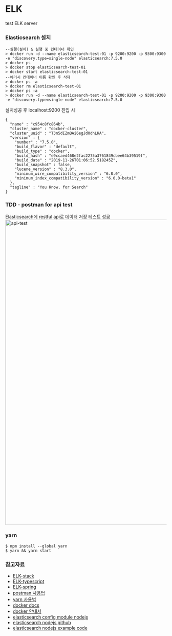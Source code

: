 # ELK
test ELK server

### Elasticsearch 설치
```
--실행(설치) & 실행 중 컨테이너 확인
> docker run -d --name elasticsearch-test-01 -p 9200:9200 -p 9300:9300 -e "discovery.type=single-node" elasticsearch:7.5.0
> docker ps
> docker stop elasticsearch-test-01
> docker start elasticsearch-test-01
--에러시 컨테이너 이름 확인 후 삭제
> docker ps -a
> docker rm elasticsearch-test-01
> docker ps -a
> docker run -d --name elasticsearch-test-01 -p 9200:9200 -p 9300:9300 -e "discovery.type=single-node" elasticsearch:7.5.0
```
설치성공 후 localhost:9200 진입 시
```
{
  "name" : "c954c8fc864b",
  "cluster_name" : "docker-cluster",
  "cluster_uuid" : "T3n5dIZmQAi6egJd0dhLKA",
  "version" : {
    "number" : "7.5.0",
    "build_flavor" : "default",
    "build_type" : "docker",
    "build_hash" : "e9ccaed468e2fac2275a3761849cbee64b39519f",
    "build_date" : "2019-11-26T01:06:52.518245Z",
    "build_snapshot" : false,
    "lucene_version" : "8.3.0",
    "minimum_wire_compatibility_version" : "6.8.0",
    "minimum_index_compatibility_version" : "6.0.0-beta1"
  },
  "tagline" : "You Know, for Search"
}
```
### TDD - postman for api test 
Elasticsearch에 restful api로 데이터 저장 테스트 성공
<img width="950" alt="api-test" src="https://user-images.githubusercontent.com/37662184/74999427-fe864600-549e-11ea-98b6-d4f2b4b32b51.png">

### yarn
```
$ npm install --global yarn
$ yarn && yarn start
```



### 참고자료

* [ELK-stack](https://www.elastic.co/kr/what-is/elk-stack)  
* [ELK-typescript](https://velog.io/@jeff0720/Elasticsearch-%EC%9D%B4%ED%95%B4%EC%99%80-%EB%A1%9C%EA%B7%B8-%EC%84%9C%EB%B2%84-%EA%B5%AC%EC%B6%95-%EC%8B%A4%EC%8A%B5%EC%9C%BC%EB%A1%9C-%ED%95%B5%EC%8B%AC-%EA%B0%9C%EB%85%90-%EC%9D%B5%ED%9E%88%EA%B8%B0)  
* [ELK-spring](https://woowabros.github.io/experience/2020/01/16/set-elk-with-alarm.html)  
* [postman 사용법](https://meetup.toast.com/posts/107)  
* [yarn 사용법](https://www.vobour.com/yarn-%EC%B2%98%EC%9D%8C-%EB%B3%B4%EB%8A%94-%EC%9E%90%EB%B0%94%EC%8A%A4%ED%81%AC%EB%A6%BD%ED%8A%B8%EC%9D%98-%EC%83%88-%ED%8C%A8%ED%82%A4%EC%A7%80-%EB%A7%A4%EB%8B%88%EC%A0%80-yarn-fir)  
* [docker docs](https://docs.docker.com/engine/reference/commandline/docker/)  
* [docker 안내서](https://subicura.com/2017/02/10/docker-guide-for-beginners-create-image-and-deploy.html)  
* [elasticsearch config module nodejs](https://medium.com/@siddharthac6/elasticsearch-node-js-b16ea8bec427)  
* [elasticsearch nodejs github](https://github.com/elastic/elasticsearch-js)  
* [elasticsearch nodejs example code](https://qbox.io/blog/integrating-elasticsearch-into-node-js-application)
